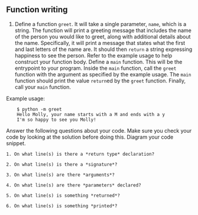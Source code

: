 ## Function writing

1. Define a function `greet`. It will take a single parameter, `name`, which is a string. The function will print a greeting message that includes the name of the person you would like to greet, along with additional details about the name. Specifically, it will print a message that states what the first and last letters of the name are. It should then `return` a string expressing happiness to see the person. Refer to the example usage to help construct your function body. Define a `main` function. This will be the entrypoint to your program. Inside the `main` function, call the `greet` function with the argument as specified by the example usage. The `main` function should print the value `return`ed by the `greet` function. Finally, call your `main` function. 

Example usage: 

~~~ {.plaintext}
    $ python -m greet
    Hello Molly, your name starts with a M and ends with a y
    I'm so happy to see you Molly!
~~~

Answer the following questions about your code. Make sure you check your code by looking at the solution before doing this. Diagram your code snippet. 

```
1. On what line(s) is there a *return type* declaration?

2. On what line(s) is there a *signature*?

3. On what line(s) are there *arguments*?

4. On what line(s) are there *parameters* declared?

5. On what line(s) is something *returned*?

6. On what line(s) is something *printed*?